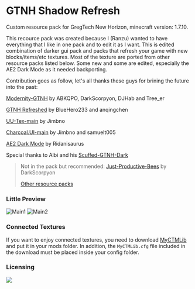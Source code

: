 # GTNH Shadow Refresh
  Custom resource pack for GregTech New Horizon, minecraft version: 1.7.10.

  This recource pack was created because I (Ranzu) wanted to have everything that I like in one pack and to edit it as I want. This is edited combination of darker gui pack and packs that refresh your game with new blocks/items/etc textures. Most of the texture are ported from other resource packs listed below. Some new and some are edited, especially the AE2 Dark Mode as it needed backporting. 
  
Contribution goes as follow, let's all thanks these guys for brining the future into the past:

[Modernity-GTNH](https://github.com/ABKQPO/Modernity-GTNH) by ABKQPO, DarkScorpyon, DJHab and Tree_er

[GTNH Refreshed](https://github.com/BlueHero233/GTNHRefreshed) by BlueHero233 and anqingchen

[UU-Tex-main](https://github.com/Jimbno/UU-Tex) by Jimbno

[Charcoal.UI-main](https://github.com/Jimbno/Charcoal.UI) by Jimbno and samuelt005

[AE2 Dark Mode](https://www.curseforge.com/minecraft/texture-packs/ae2-dark-mode) by Ridanisaurus

Special thanks to Albi and his [Scuffed-GTNH-Dark](https://github.com/Flanisch/Scuffed-GTNH-Dark)
> Not in the pack but recommended:
[Just-Productive-Bees](https://github.com/DarkScorpyon/Just-Productive-Bees-) by DarkScorpyon
> 
> [Other resource packs](https://gtnh.miraheze.org/wiki/Resource_Packs)

### Little Preview
![Main1](https://github.com/user-attachments/assets/d6308ba6-1a10-4df6-b668-59b9297e9a0f)
![Main2](https://github.com/user-attachments/assets/70a4fffe-f33f-4ae3-a087-98a1916ac7de)

### Connected Textures
If you want to enjoy connected textures, you need to download [MyCTMLib](https://github.com/ABKQPO/MyCTMLib) and put it in your mods folder. In addition, the `MyCTMLib.cfg` file included in the download must be placed inside your config folder.

### Licensing

[![](https://img.shields.io/badge/License-CC%20BY--NC--SA%204.0-yellow.svg?style=flat-square)](https://creativecommons.org/licenses/by-nc-sa/4.0/)

